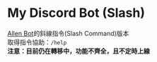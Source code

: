 # My Discord Bot (Slash)
[Allen Bot](https://github.com/Alllen95Wei/My-Discord-Bot)的斜線指令(Slash Command)版本\
取得指令協助：`/help`\
**注意：目前仍在轉移中，功能不齊全，且不定時上線**
